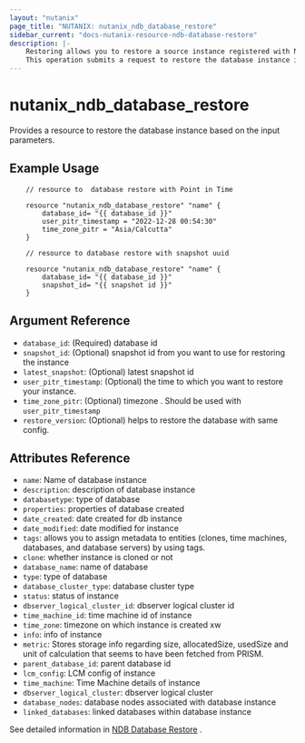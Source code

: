 ```yaml
---
layout: "nutanix"
page_title: "NUTANIX: nutanix_ndb_database_restore"
sidebar_current: "docs-nutanix-resource-ndb-database-restore"
description: |-
    Restoring allows you to restore a source instance registered with NDB to a snapshot or point in time supported by the source instance time machine. You can restore an instance by using a snapshot ID, the point-in-time recovery (PITR) timestamp, or the latest snapshot. 
    This operation submits a request to restore the database instance in Nutanix database service (NDB).
---
```


# nutanix_ndb_database_restore

Provides a resource to restore the database instance based on the input parameters. 

## Example Usage

```hcl
    // resource to  database restore with Point in Time

    resource "nutanix_ndb_database_restore" "name" {
        database_id= "{{ database_id }}"
        user_pitr_timestamp = "2022-12-28 00:54:30"
        time_zone_pitr = "Asia/Calcutta"
    }

    // resource to database restore with snapshot uuid

    resource "nutanix_ndb_database_restore" "name" {
        database_id= "{{ database_id }}"
        snapshot_id= "{{ snapshot id }}"
    }
```

## Argument Reference

* `database_id`: (Required) database id
* `snapshot_id`: (Optional) snapshot id from you want to use for restoring the instance 
* `latest_snapshot`: (Optional) latest snapshot id
* `user_pitr_timestamp`: (Optional) the time to which you want to restore your instance.
* `time_zone_pitr`: (Optional) timezone . Should be used with  `user_pitr_timestamp`
* `restore_version`: (Optional) helps to restore the database with same config. 

## Attributes Reference

* `name`: Name of database instance
* `description`: description of database instance
* `databasetype`: type of database
* `properties`: properties of database created
* `date_created`: date created for db instance
* `date_modified`: date modified for instance
* `tags`: allows you to assign metadata to entities (clones, time machines, databases, and database servers) by using tags.
* `clone`: whether instance is cloned or not
* `database_name`: name of database
* `type`: type of database
* `database_cluster_type`: database cluster type
* `status`: status of instance
* `dbserver_logical_cluster_id`: dbserver logical cluster id
* `time_machine_id`: time machine id of instance 
* `time_zone`: timezone on which instance is created xw
* `info`: info of instance
* `metric`: Stores storage info regarding size, allocatedSize, usedSize and unit of calculation that seems to have been fetched from PRISM.
* `parent_database_id`: parent database id
* `lcm_config`: LCM config of instance
* `time_machine`: Time Machine details of instance
* `dbserver_logical_cluster`: dbserver logical cluster
* `database_nodes`: database nodes associated with database instance 
* `linked_databases`: linked databases within database instance


See detailed information in [NDB Database Restore](https://www.nutanix.dev/api_references/ndb/#/90eb0c2f2da21-restore-database) .